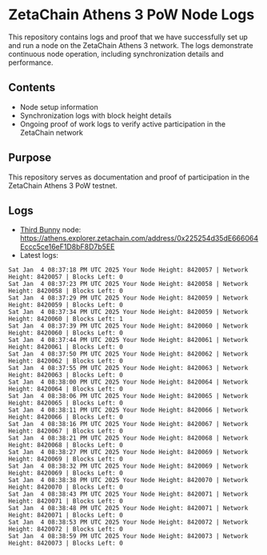 # ZetaChain Athens 3 PoW Node Logs
This repository contains logs and proof that we have successfully set up and run a node on the ZetaChain Athens 3 network. The logs demonstrate continuous node operation, including synchronization details and performance.

## Contents
- Node setup information
- Synchronization logs with block height details
- Ongoing proof of work logs to verify active participation in the ZetaChain network

## Purpose
This repository serves as documentation and proof of participation in the ZetaChain Athens 3 PoW testnet.

## Logs

- [Third Bunny](https://thirdbunny.xyz/) node: https://athens.explorer.zetachain.com/address/0x225254d35dE666064Eccc5ce16eF1D8bF8D7b5EE
- Latest logs:
```
Sat Jan  4 08:37:18 PM UTC 2025 Your Node Height: 8420057 | Network Height: 8420057 | Blocks Left: 0
Sat Jan  4 08:37:23 PM UTC 2025 Your Node Height: 8420058 | Network Height: 8420058 | Blocks Left: 0
Sat Jan  4 08:37:29 PM UTC 2025 Your Node Height: 8420059 | Network Height: 8420059 | Blocks Left: 0
Sat Jan  4 08:37:34 PM UTC 2025 Your Node Height: 8420059 | Network Height: 8420060 | Blocks Left: 1
Sat Jan  4 08:37:39 PM UTC 2025 Your Node Height: 8420060 | Network Height: 8420060 | Blocks Left: 0
Sat Jan  4 08:37:44 PM UTC 2025 Your Node Height: 8420061 | Network Height: 8420061 | Blocks Left: 0
Sat Jan  4 08:37:50 PM UTC 2025 Your Node Height: 8420062 | Network Height: 8420062 | Blocks Left: 0
Sat Jan  4 08:37:55 PM UTC 2025 Your Node Height: 8420063 | Network Height: 8420063 | Blocks Left: 0
Sat Jan  4 08:38:00 PM UTC 2025 Your Node Height: 8420064 | Network Height: 8420064 | Blocks Left: 0
Sat Jan  4 08:38:06 PM UTC 2025 Your Node Height: 8420065 | Network Height: 8420065 | Blocks Left: 0
Sat Jan  4 08:38:11 PM UTC 2025 Your Node Height: 8420066 | Network Height: 8420066 | Blocks Left: 0
Sat Jan  4 08:38:16 PM UTC 2025 Your Node Height: 8420067 | Network Height: 8420067 | Blocks Left: 0
Sat Jan  4 08:38:21 PM UTC 2025 Your Node Height: 8420068 | Network Height: 8420068 | Blocks Left: 0
Sat Jan  4 08:38:27 PM UTC 2025 Your Node Height: 8420069 | Network Height: 8420069 | Blocks Left: 0
Sat Jan  4 08:38:32 PM UTC 2025 Your Node Height: 8420069 | Network Height: 8420069 | Blocks Left: 0
Sat Jan  4 08:38:38 PM UTC 2025 Your Node Height: 8420070 | Network Height: 8420070 | Blocks Left: 0
Sat Jan  4 08:38:43 PM UTC 2025 Your Node Height: 8420071 | Network Height: 8420071 | Blocks Left: 0
Sat Jan  4 08:38:48 PM UTC 2025 Your Node Height: 8420071 | Network Height: 8420071 | Blocks Left: 0
Sat Jan  4 08:38:53 PM UTC 2025 Your Node Height: 8420072 | Network Height: 8420072 | Blocks Left: 0
Sat Jan  4 08:38:59 PM UTC 2025 Your Node Height: 8420073 | Network Height: 8420073 | Blocks Left: 0
```

